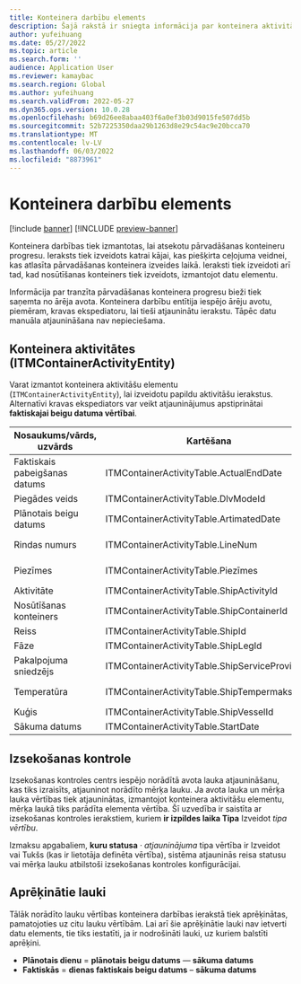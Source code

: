 ```yaml
---
title: Konteinera darbību elements
description: Šajā rakstā ir sniegta informācija par konteinera aktivitātēm, kas tiek izmantotas, lai atsekotu pārvadāšanas konteineru progresu.
author: yufeihuang
ms.date: 05/27/2022
ms.topic: article
ms.search.form: ''
audience: Application User
ms.reviewer: kamaybac
ms.search.region: Global
ms.author: yufeihuang
ms.search.validFrom: 2022-05-27
ms.dyn365.ops.version: 10.0.28
ms.openlocfilehash: b69d26ee8abaa403f6a0ef3b03d9015fe507dd5b
ms.sourcegitcommit: 52b7225350daa29b1263d8e29c54ac9e20bcca70
ms.translationtype: MT
ms.contentlocale: lv-LV
ms.lasthandoff: 06/03/2022
ms.locfileid: "8873961"
---
```

# <a name="container-activities-entity"></a>Konteinera darbību elements

[!include [banner](../includes/banner.md)]
[!INCLUDE [preview-banner](../includes/preview-banner.md)]
<!-- KFM: Preview until GA with 10.0.28 -->

Konteinera darbības tiek izmantotas, lai atsekotu pārvadāšanas konteineru progresu. Ieraksts tiek izveidots katrai kājai, kas piešķirta ceļojuma veidnei, kas atlasīta pārvadāšanas konteinera izveides laikā. Ieraksti tiek izveidoti arī tad, kad nosūtīšanas konteiners tiek izveidots, izmantojot datu elementu.

Informācija par tranzīta pārvadāšanas konteinera progresu bieži tiek saņemta no ārēja avota. Konteinera darbību entītija iespējo ārēju avotu, piemēram, kravas ekspediatoru, lai tieši atjauninātu ierakstu. Tāpēc datu manuāla atjaunināšana nav nepieciešama.

## <a name="container-activities-itmcontaineractivityentity"></a>Konteinera aktivitātes (ITMContainerActivityEntity)

Varat izmantot konteinera aktivitāšu elementu (`ITMContainerActivityEntity`), lai izveidotu papildu aktivitāšu ierakstus. Alternatīvi kravas ekspediators var veikt atjauninājumus apstiprinātai **faktiskajai beigu datuma vērtībai**.

| Nosaukums/vārds, uzvārds | Kartēšana | Datu veids | Taustiņš | Obligāts |
|---|---|---|---|---|
| Faktiskais pabeigšanas datums | ITMContainerActivityTable.ActualEndDate | Datetime | Nē | Nē |
| Piegādes veids | ITMContainerActivityTable.DlvModeId | Nvarchar(10) | Nē | Nē |
| Plānotais beigu datums | ITMContainerActivityTable.ArtimatedDate | Datetime | Nē | Nē |
| Rindas numurs | ITMContainerActivityTable.LineNum | Skaitlis (32, 16) | **Jā** | Nē |
| Piezīmes | ITMContainerActivityTable.Piezīmes | Nvarchar (MAX) | Nē | Nē |
| Aktivitāte | ITMContainerActivityTable.ShipActivityId | Nvarchar(10) | Nē | **Jā** |
| Nosūtīšanas konteiners | ITMContainerActivityTable.ShipContainerId | Nvarchar(20) | **Jā** | **Jā** |
| Reiss | ITMContainerActivityTable.ShipId | Nvarchar(20) | **Jā** | **Jā** |
| Fāze | ITMContainerActivityTable.ShipLegId | Nvarchar(20) | Nē | **Jā** |
| Pakalpojuma sniedzējs | ITMContainerActivityTable.ShipServiceProvider | Nvarchar(20) | Nē | Nē |
| Temperatūra | ITMContainerActivityTable.ShipTempermaksājots | Skaitlis (32, 6) | Nē | Nē |
| Kuģis | ITMContainerActivityTable.ShipVesselId | Nvarchar(20) | Nē | Nē |
| Sākuma datums | ITMContainerActivityTable.StartDate | Datetime | Nē | Nē |

## <a name="tracking-control"></a>Izsekošanas kontrole

Izsekošanas kontroles centrs iespējo norādītā avota lauka atjaunināšanu, kas tiks izraisīts, atjauninot norādīto mērķa lauku. Ja avota lauka un mērķa lauka vērtības tiek atjauninātas, izmantojot konteinera aktivitāšu elementu, mērķa laukā tiks parādīta elementa vērtība. Šī uzvedība ir saistīta ar izsekošanas kontroles ierakstiem, kuriem **ir izpildes laika Tipa** Izveidot *tipa vērtību*.

Izmaksu apgabaliem, **kuru statusa** *·* *atjauninājuma* tipa vērtība ir Izveidot vai Tukšs (kas ir lietotāja definēta vērtība), sistēma atjauninās reisa statusu vai mērķa lauku atbilstoši izsekošanas kontroles konfigurācijai.

## <a name="calculated-fields"></a>Aprēķinātie lauki

Tālāk norādīto lauku vērtības konteinera darbības ierakstā tiek aprēķinātas, pamatojoties uz citu lauku vērtībām. Lai arī šie aprēķinātie lauki nav ietverti datu elements, tie tiks iestatīti, ja ir nodrošināti lauki, uz kuriem balstīti aprēķini.

- **Plānotais dienu** = **plānotais beigu datums** — **sākuma datums**
- **Faktiskās** = **dienas faktiskais beigu datums** – **sākuma datums**
